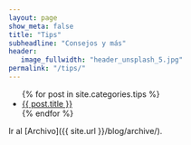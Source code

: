 ```yaml
---
layout: page
show_meta: false
title: "Tips"
subheadline: "Consejos y más"
header:
   image_fullwidth: "header_unsplash_5.jpg"
permalink: "/tips/"
---
```

<ul>
    {% for post in site.categories.tips %}
    <li><a href="{{ site.url }}{{ site.baseurl }}{{ post.url }}">{{ post.title }}</a></li>
    {% endfor %}
</ul>

Ir al [Archivo]({{ site.url }}/blog/archive/).
